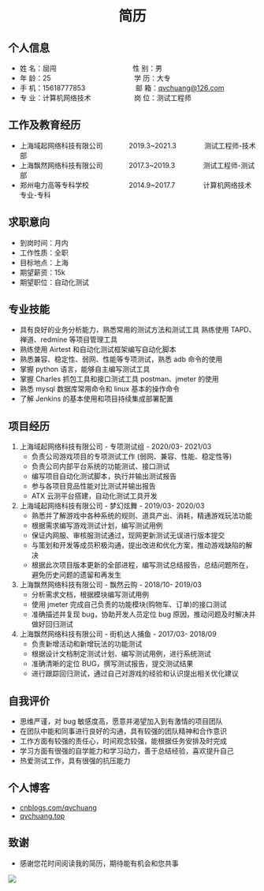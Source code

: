  <center>
     <h1>简历</h1>
 </center>
 
## 个人信息 

* 姓 名：屈闯 &ensp;&ensp;&ensp;&ensp;&ensp;&ensp;&ensp;&ensp;&ensp;&ensp;&ensp;&ensp;&ensp;&ensp;&ensp;&ensp;&ensp;&ensp;&ensp;&ensp;&ensp; 性 别：男
* 年 龄：25 &ensp;&ensp;&ensp;&ensp;&ensp;&ensp;&ensp;&ensp;&ensp;&ensp;&ensp;&ensp;&ensp;&ensp;&ensp;&ensp;&ensp;&ensp;&ensp;&ensp;&ensp;&ensp;&ensp; 学 历：大专 
* 手 机：15618777853&ensp;&ensp;&ensp;&ensp;&ensp;&ensp;&ensp;&ensp;&ensp;&ensp;&ensp;&ensp;&ensp;&ensp; 邮 箱：qvchuang@126.com    
* 专 业：计算机网络技术&ensp;&ensp;&ensp;&ensp;&ensp;&ensp;&ensp;&ensp;&ensp;&ensp;&ensp;&ensp; 岗 位：测试工程师

## 工作及教育经历

* 上海域起网络科技有限公司   &ensp;&emsp;&emsp;&emsp;2019.3~2021.3 &ensp;&ensp;&ensp;&emsp;&emsp; 测试工程师-技术部       
* 上海飘然网络科技有限公司   &ensp;&emsp;&emsp;&emsp;2017.3~2019.3 &ensp;&ensp;&ensp;&emsp;&emsp; 测试工程师-测试部         
* 郑州电力高等专科学校 &ensp;&ensp;&ensp;&ensp;&emsp;&emsp;&emsp;&ensp;2014.9~2017.7 &ensp;&emsp;&emsp;&ensp;&ensp; 计算机网络技术专业-专科  

## 求职意向

- 到岗时间：月内  
- 工作性质：全职  
- 目标地点：上海  
- 期望薪资：15k  
- 期望职位：自动化测试

## 专业技能

- 具有良好的业务分析能力，熟悉常用的测试方法和测试工具  熟练使用 TAPD、禅道、redmine 等项目管理工具
- 熟练使用 Airtest 和自动化测试框架编写自动化脚本  
- 熟悉兼容、稳定性、弱网、性能等专项测试，熟悉 adb 命令的使用  
- 掌握 python 语言，能够自主编写测试工具  
- 掌握 Charles 抓包工具和接口测试工具 postman、jmeter 的使用  
- 熟悉 mysql 数据库常用命令和 linux 基本的操作命令  
- 了解 Jenkins 的基本使用和项目持续集成部署配置

## 项目经历

1. 上海域起网络科技有限公司 - 专项测试组 - 2020/03- 2021/03 
    * 负责公司游戏项目的专项测试工作 (弱网、兼容、性能、稳定性等)  
    * 负责公司内部平台系统的功能测试、接口测试  
    * 编写项目自动化测试脚本，执行并输出测试报告  
    * 参与各项目竞品性能对比测试并输出报告  
    * ATX 云测平台搭建，自动化测试工具开发
2. 上海域起网络科技有限公司 - 梦幻炫舞 - 2019/03- 2020/03 
    * 熟悉并了解游戏中各种系统的规则、道具产出、消耗，精通游戏玩法功能  
    * 根据需求编写游戏测试计划，编写测试用例  
    * 保证内网服、审核服测试通过，现网更新测试无误进行版本提交  
    * 与策划和开发等成员积极沟通，提出改进和优化方案，推动游戏缺陷的解决  
    * 根据此次项目版本更新的全部进程，编写测试总结报告，总结问题所在，避免历史问题的遗留和再发生
3. 上海飘然网络科技有限公司 - 飘然云购 - 2018/10- 2019/03 
    * 分析需求文档，根据模块编写测试用例  
    * 使用 jmeter 完成自己负责的功能模块(购物车、订单)的接口测试  
    * 准确描述并复现 bug，协助开发人员定位 bug 原因，推动问题及时解决并做好回归测试
4. 上海飘然网络科技有限公司 - 街机达人捕鱼 - 2017/03- 2018/09
    * 负责新增活动和新增玩法的功能测试  
    * 根据设计文档制定测试计划、编写测试用例，进行系统测试  
    * 准确清晰的定位 BUG，撰写测试报告，提交测试结果  
    * 进行跟踪回归测试，通过自己对游戏的经验和认识提出相关优化建议

## 自我评价

- 思维严谨，对 bug 敏感度高，愿意并渴望加入到有激情的项目团队
- 在团队中能和同事进行良好的沟通，具有较强的团队精神和合作意识  
- 工作方面有较强的责任心，时间观念较强，能根据任务安排及时完成  
- 学习方面有很强的自学能力和学习动力，善于总结经验，喜欢提升自己  
- 热爱测试工作，具有很强的抗压能力

## 个人博客

- [cnblogs.com/qvchuang](cnblogs.com/qvchuang)
- [qvchuang.top](qvchuang.top)

## 致谢

- 感谢您花时间阅读我的简历，期待能有机会和您共事

![](https://camo.githubusercontent.com/6a0f76c7f114b2c8300ca379673520e5a898a0241ab216074dd7368354038abe/68747470733a2f2f692e696d6775722e636f6d2f6b644b686778362e676966)



